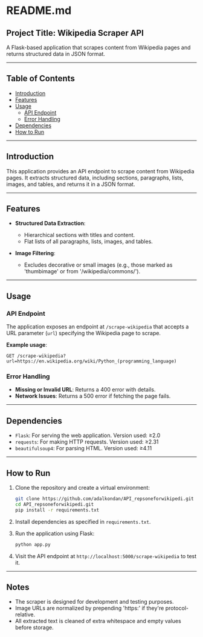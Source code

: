# README.md

## Project Title: Wikipedia Scraper API

A Flask-based application that scrapes content from Wikipedia pages and returns structured data in JSON format.

---

## Table of Contents
- [Introduction](#introduction)
- [Features](#features)
- [Usage](#usage)
  - [API Endpoint](#api-endpoint)
  - [Error Handling](#error-handling)
- [Dependencies](#dependencies)
- [How to Run](#how-to-run)

---

## Introduction

This application provides an API endpoint to scrape content from Wikipedia pages. It extracts structured data, including sections, paragraphs, lists, images, and tables, and returns it in a JSON format.

---

## Features

- **Structured Data Extraction**:
  - Hierarchical sections with titles and content.
  - Flat lists of all paragraphs, lists, images, and tables.

- **Image Filtering**:
  - Excludes decorative or small images (e.g., those marked as 'thumbimage' or from '/wikipedia/commons/').

---

## Usage

### API Endpoint
The application exposes an endpoint at `/scrape-wikipedia` that accepts a URL parameter (`url`) specifying the Wikipedia page to scrape.

**Example usage**:
```
GET /scrape-wikipedia?url=https://en.wikipedia.org/wiki/Python_(programming_language)
```

### Error Handling

- **Missing or Invalid URL**: Returns a 400 error with details.
- **Network Issues**: Returns a 500 error if fetching the page fails.

---

## Dependencies

- `Flask`: For serving the web application. Version used: ≥2.0
- `requests`: For making HTTP requests. Version used: ≥2.31
- `beautifulsoup4`: For parsing HTML. Version used: ≥4.11

---

## How to Run

1. Clone the repository and create a virtual environment:
   ```bash
   git clone https://github.com/adalkondan/API_repsoneforwikipedi.git
   cd API_repsoneforwikipedi.git
   pip install -r requirements.txt
   ```

2. Install dependencies as specified in `requirements.txt`.

3. Run the application using Flask:
   ```bash
   python app.py
   ```

4. Visit the API endpoint at `http://localhost:5000/scrape-wikipedia` to test it.

---

## Notes

- The scraper is designed for development and testing purposes.
- Image URLs are normalized by prepending 'https:' if they're protocol-relative.
- All extracted text is cleaned of extra whitespace and empty values before storage.
